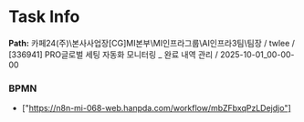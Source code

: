 # Task Info

**Path:** 카페24(주)\본사사업장\[CG]MI본부\MI인프라그룹\AI인프라3팀\팀장 / twlee / [336941] PRO글로벌 세팅 자동화 모니터링 _ 완료 내역 관리 / 2025-10-01_00-00-00

### BPMN
- ["https://n8n-mi-068-web.hanpda.com/workflow/mbZFbxqPzLDejdjo"]

